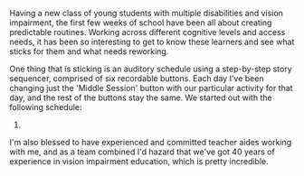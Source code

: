 

Having a new class of young students with multiple disabilities and vision impairment, the first few weeks of school have been all about creating predictable routines. Working across different cognitive levels and access needs, it has been so interesting to get to know these learners and see what sticks for them and what needs reworking.

One thing that is sticking is an auditory schedule using a step-by-step story sequencer, comprised of six recordable buttons. Each day I've been changing just the 'Middle Session' button with our particular activity for that day, and the rest of the buttons stay the same. We started out with the following schedule:

1. 

I'm also blessed to have experienced and committed teacher aides working with me, and as a team combined I'd hazard that we've got 40 years of experience in vision impairment education, which is pretty incredible. 